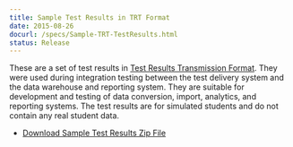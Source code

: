 ```yaml
---
title: Sample Test Results in TRT Format
date: 2015-08-26
docurl: /specs/Sample-TRT-TestResults.html
status: Release
---
```

These are a set of test results in [Test Results Transmission Format](/specs/TestResultsTransmissionFormat.html). They were used during integration testing between the test delivery system and the data warehouse and reporting system. They are suitable for development and testing of data conversion, import, analytics, and reporting systems. The test results are for simulated students and do not contain any real student data.

* [Download Sample Test Results Zip File](ftp://ftps.smarterbalanced.org/~sbacpublic/Public/Sample-TRT-TestResults-2015-06-03.zip)
